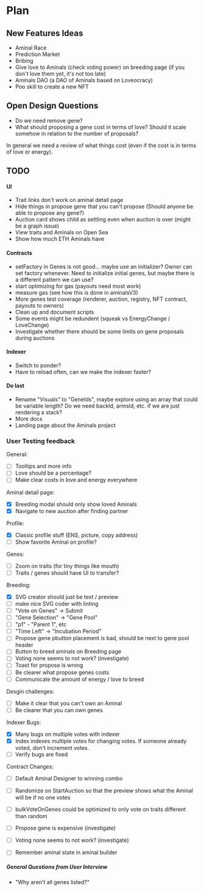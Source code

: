 # Plan

## New Features Ideas

- Aminal Race
- Prediction Market
- Bribing
- Give love to Aminals (check voting power) on breeding page (if you don't love them yet, it's not too late)
- Aminals DAO (a DAO of Aminals based on Loveocracy)
- Poo skill to create a new NFT

## Open Design Questions

- Do we need remove gene?
- What should proposing a gene cost in terms of love? Should it scale somehow in relation to the number of proposals?

In general we need a review of what things cost (even if the cost is in terms of love or energy).

## TODO

#### UI

- Trait links don't work on aminal detail page
- Hide things in propose gene that you can't propose (Should anyone be able to propose any gene?)
- Auction card shows child as settling even when auction is over (might be a graph issue)
- View traits and Aminals on Open Sea
- Show how much ETH Aminals have

#### Contracts

- setFactory in Genes is not good... maybe use an initializer? Owner can set factory whenever. Need to initialize initial genes, but maybe there is a different pattern we can use?
- start optimizing for gas (payouts need most work)
- measure gas (see how this is done in aminalsV3)
- More genes test coverage (renderer, auction, registry, NFT contract, payouts to owners)
- Clean up and document scripts
- Some events might be redundent (squeak vs EnergyChange / LoveChange)
- Investigate whether there should be some limits on gene proposals during auctions

#### Indexer

- Switch to ponder?
- Have to reload often, can we make the indexer faster?

#### Do last

- Rename "Visuals" to "GeneIds", maybe explore using an array that could be variable length? Do we need backId, armsId, etc. if we are just rendering a stack?
- More docs
- Landing page about the Aminals project

### User Testing feedback

General:

- [ ] Tooltips and more info
- [ ] Love should be a percentage?
- [ ] Make clear costs in love and energy everywhere

Aminal detail page:

- [x] Breeding modal should only show loved Aminals
- [x] Navigate to new auction after finding partner

Profile:

- [x] Classic profile stuff (ENS, picture, copy address)
- [ ] Show favorite Aminal on profile?

Genes:

- [ ] Zoom on traits (for tiny things like mouth)
- [ ] Traits / genes should have UI to transfer?

Breeding:

- [x] SVG creator should just be text / preview
- [ ] make nice SVG coder with linting
- [ ] "Vote on Genes" -> Submit
- [ ] "Gene Selection" -> "Gene Pool"
- [ ] "p1" - "Parent 1", etc
- [ ] "Time Left" -> "Incubation Period"
- [ ] Propose gene pbutton placement is bad, should be next to gene pool header
- [ ] Button to breed aminals on Breeding page
- [ ] Voting none seems to not work? (investigate)
- [ ] Toast for propose is wrong
- [ ] Be clearer what propose genes costs
- [ ] Communicate the amount of energy / love to breed

Desgin challenges:

- [ ] Make it clear that you can't own an Aminal
- [ ] Be clearer that you can own genes

Indexer Bugs:

- [x] Many bugs on multiple votes with indexer
- [x] Index indexes multiple votes for changing votes. If someone already voted, don't increment votes.
- [ ] Verify bugs are fixed

Contract Changes:

- [ ] Default Aminal Designer to winning combo
- [ ] Randomize on StartAuction so that the preview shows what the Aminal will be if no one votes
- [ ] bulkVoteOnGenes could be optimized to only vote on traits different than random
- [ ] Propose gene is expensive (investigate)
- [ ] Voting none seems to not work? (investigate)

- [ ] Remember aminal state in aminal builder

##### General Questions from User Interview

- "Why aren't all genes listed?"
